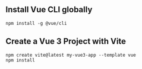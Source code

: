 ## Install Vue CLI globally
`npm install -g @vue/cli`

## Create a Vue 3 Project with Vite
```
npm create vite@latest my-vue3-app --template vue
npm install
```
